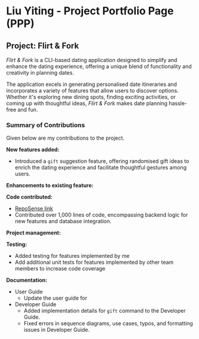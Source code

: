 # Liu Yiting - Project Portfolio Page (PPP)

## Project: Flirt & Fork

_Flirt & Fork_ is a CLI-based dating application designed to simplify and enhance the dating experience, offering a unique blend of functionality and creativity in planning dates.

The application excels in generating personalised date itineraries and incorporates a variety of features that allow users to discover options. Whether it's exploring new dining spots, finding exciting activities, or coming up with thoughtful ideas, _Flirt & Fork_ makes date planning hassle-free and fun.

### Summary of Contributions

Given below are my contributions to the project.

**New features added:**
  - Introduced a `gift` suggestion feature, offering randomised gift ideas to enrich the dating experience and facilitate thoughtful gestures among users.


**Enhancements to existing feature:**


**Code contributed:**
  - [RepoSense link](https://nus-cs2113-ay2324s2.github.io/tp-dashboard/?search=liuy1103&breakdown=true)
  - Contributed over 1,000 lines of code, encompassing backend logic for new features and database integration.


**Project management:**


**Testing:** 
  - Added testing for features implemented by me
  - Add additional unit tests for features implemented by other team members to increase code coverage


**Documentation:**
  - User Guide
    - Update the user guide for
  - Developer Guide
    - Added implementation details for `gift` command to the Developer Guide.
    - Fixed errors in sequence diagrams, use cases, typos, and formatting issues in Developer Guide.

